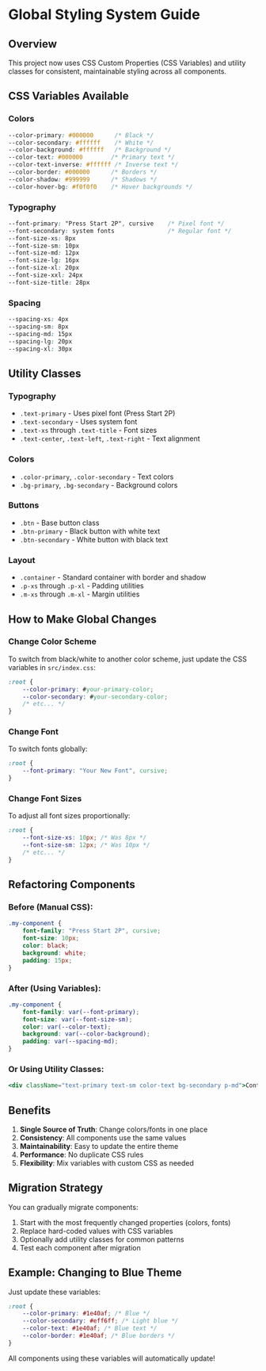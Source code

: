# Global Styling System Guide

## Overview

This project now uses CSS Custom Properties (CSS Variables) and utility classes for consistent, maintainable styling across all components.

## CSS Variables Available

### Colors

```css
--color-primary: #000000      /* Black */
--color-secondary: #ffffff    /* White */
--color-background: #ffffff   /* Background */
--color-text: #000000        /* Primary text */
--color-text-inverse: #ffffff /* Inverse text */
--color-border: #000000      /* Borders */
--color-shadow: #999999      /* Shadows */
--color-hover-bg: #f0f0f0    /* Hover backgrounds */
```

### Typography

```css
--font-primary: "Press Start 2P", cursive    /* Pixel font */
--font-secondary: system fonts               /* Regular font */
--font-size-xs: 8px
--font-size-sm: 10px
--font-size-md: 12px
--font-size-lg: 16px
--font-size-xl: 20px
--font-size-xxl: 24px
--font-size-title: 28px
```

### Spacing

```css
--spacing-xs: 4px
--spacing-sm: 8px
--spacing-md: 15px
--spacing-lg: 20px
--spacing-xl: 30px
```

## Utility Classes

### Typography

- `.text-primary` - Uses pixel font (Press Start 2P)
- `.text-secondary` - Uses system font
- `.text-xs` through `.text-title` - Font sizes
- `.text-center`, `.text-left`, `.text-right` - Text alignment

### Colors

- `.color-primary`, `.color-secondary` - Text colors
- `.bg-primary`, `.bg-secondary` - Background colors

### Buttons

- `.btn` - Base button class
- `.btn-primary` - Black button with white text
- `.btn-secondary` - White button with black text

### Layout

- `.container` - Standard container with border and shadow
- `.p-xs` through `.p-xl` - Padding utilities
- `.m-xs` through `.m-xl` - Margin utilities

## How to Make Global Changes

### Change Color Scheme

To switch from black/white to another color scheme, just update the CSS variables in `src/index.css`:

```css
:root {
	--color-primary: #your-primary-color;
	--color-secondary: #your-secondary-color;
	/* etc... */
}
```

### Change Font

To switch fonts globally:

```css
:root {
	--font-primary: "Your New Font", cursive;
}
```

### Change Font Sizes

To adjust all font sizes proportionally:

```css
:root {
	--font-size-xs: 10px; /* Was 8px */
	--font-size-sm: 12px; /* Was 10px */
	/* etc... */
}
```

## Refactoring Components

### Before (Manual CSS):

```css
.my-component {
	font-family: "Press Start 2P", cursive;
	font-size: 10px;
	color: black;
	background: white;
	padding: 15px;
}
```

### After (Using Variables):

```css
.my-component {
	font-family: var(--font-primary);
	font-size: var(--font-size-sm);
	color: var(--color-text);
	background: var(--color-background);
	padding: var(--spacing-md);
}
```

### Or Using Utility Classes:

```jsx
<div className="text-primary text-sm color-text bg-secondary p-md">Content</div>
```

## Benefits

1. **Single Source of Truth**: Change colors/fonts in one place
2. **Consistency**: All components use the same values
3. **Maintainability**: Easy to update the entire theme
4. **Performance**: No duplicate CSS rules
5. **Flexibility**: Mix variables with custom CSS as needed

## Migration Strategy

You can gradually migrate components:

1. Start with the most frequently changed properties (colors, fonts)
2. Replace hard-coded values with CSS variables
3. Optionally add utility classes for common patterns
4. Test each component after migration

## Example: Changing to Blue Theme

Just update these variables:

```css
:root {
	--color-primary: #1e40af; /* Blue */
	--color-secondary: #eff6ff; /* Light blue */
	--color-text: #1e40af; /* Blue text */
	--color-border: #1e40af; /* Blue borders */
}
```

All components using these variables will automatically update!
